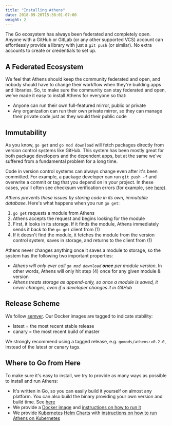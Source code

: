 ```yaml
---
title: "Installing Athens"
date: 2018-09-20T15:38:01-07:00
weight: 2
---
```


The Go ecosystem has always been federated and completely open. Anyone with a GitHub or GitLab (or any other supported VCS) account can effortlessly provide a library with just a `git push` (or similar). No extra accounts to create or credentials to set up.

## A Federated Ecosystem

We feel that Athens should keep the community federated and open, and nobody should have to change their workflow when they're building apps and libraries. So, to make sure the community can stay federated and open, we've made it easy to install Athens for everyone so that:

- Anyone can run their own full-featured mirror, public or private
- Any organization can run their own private mirror, so they can manage their private code just as they would their public code

## Immutability

As you know, `go get` and `go mod download` will fetch packages directly from version control systems like GitHub. This system has been mostly great for both package developers and the dependent apps, but at the same we've suffered from a fundamental problem for a long time.

Code in version control systems can always change even after it's been committed. For example, a package developer can run `git push -f` and overwrite a commit or tag that you depend on in your project. In these cases, you'll often see checksum verification errors (for example, see [here](https://github.com/go-ole/go-ole/issues/185)).

_Athens prevents these issues by storing code in its own, immutable database_. Here's what happens when you run `go get`:

1. `go get` requests a module from Athens
2. Athens accepts the request and begins looking for the module
3. First, it looks in its storage. If it finds the module, Athens immediately sends it back to the `go get` client from (1)
4. If it doesn't find the module, it fetches the module from the version control system, saves in storage, and returns to the client from (1)

Athens never changes anything once it saves a module to storage, so the system has the following two important properties:

- _Athens will only ever call `go mod download` **once** per module version_. In other words, Athens will only hit step (4) once for any given module & version
- _Athens treats storage as append-only, so once a module is saved, it never changes, even if a developer changes it in GitHub_

## Release Scheme

We follow [semver](https://semver.org). Our Docker images are tagged to indicate stability:

* latest = the most recent stable release
* canary = the most recent build of master

We strongly recommend using a tagged release, e.g. `gomods/athens:v0.2.0`, instead of the latest or canary tags.

## Where to Go from Here

To make sure it's easy to install, we try to provide as many ways as possible to install and run Athens:

- It's written in Go, so you can easily build it yourself on almost any platform. You can also build the binary providing your own version and build time. See [here](./build-from-source)
- We provide a [Docker image](https://hub.docker.com/r/gomods/athens/) and [instructions on how to run it](./shared-team-instance)
- We provide [Kubernetes](https://kubernetes.io) [Helm Charts](https://helm.sh) with [instructions on how to run Athens on Kubernetes](./install-on-kubernetes)
